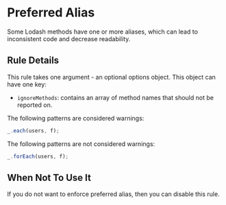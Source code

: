# Preferred Alias

Some Lodash methods have one or more aliases, which can lead to inconsistent code and decrease readability. 

## Rule Details

This rule takes one argument - an optional options object. This object can have one key:
- `ignoreMethods`: contains an array of method names that should not be reported on.

The following patterns are considered warnings:

```js
_.each(users, f);
```

The following patterns are not considered warnings:

```js
_.forEach(users, f);
```


## When Not To Use It

If you do not want to enforce preferred alias, then you can disable this rule.
